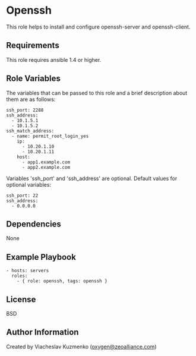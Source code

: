 Openssh
=======

This role helps to install and configure openssh-server and openssh-client.

Requirements
------------

This role requires ansible 1.4 or higher.

Role Variables
--------------

The variables that can be passed to this role and a brief description about them are as follows:

    ssh_port: 2288
    ssh_address:
      - 10.1.5.1
      - 10.1.5.2
    ssh_match_address:
      - name: permit_root_login_yes
        ip:
          - 10.20.1.10
          - 10.20.1.11
        host:
          - app1.example.com
          - app2.example.com

Variables 'ssh_port' and 'ssh_address' are optional.
Default values for optional variables:

    ssh_port: 22
    ssh_address:
      - 0.0.0.0

Dependencies
------------

None

Example Playbook
----------------

    - hosts: servers
      roles:
        - { role: openssh, tags: openssh }

License
-------

BSD

Author Information
------------------

Created by Viacheslav Kuzmenko (oxygen@zeoalliance.com)
